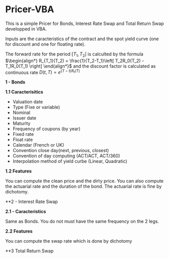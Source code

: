 # Pricer-VBA

This is a simple Pricer for Bonds, Interest Rate Swap and Total Return Swap developped in VBA.

Inputs are the caracteristics of the contract and the spot yield curve (one for discount and one for floating rate).

The forward rate for the period $[T_1,T_2]$ is calculted by the formula 
$\begin{align*} R_{T_1}(T_2) = \frac{1}{T_2-T_1}\left[ T_2R_0(T_2) - T_1R_0(T_1) \right] \end{align*}$ and the discount factor is calculated as continuous rate $D(t,T)=e^{(T-t)R_t(T)}$

**1 - Bonds**

**1.1 Caracterisitics**

- Valuation date
- Type (Fixe or variable)
- Nominal
- Issuer date
- Maturity
- Frequency of coupons (by year)
- Fixed rate
- Float rate
- Calendar (French or UK)
- Convention close day(next, previous, closest)
- Convention of day computing (ACT/ACT, ACT/360)
- Interpolation method of yield curbe (Linear, Quadratic)

**1.2 Features**

You can compute the clean price and the dirty price. You can also compute the actuarial rate and the duration of the bond. The actuarial rate is fine by dichotomy.

**2 - Interest Rate Swap

**2.1 - Caracteristics**

Same as Bonds. You do not must have the same frequency on the 2 legs.

**2.2 Features**

You can compute the swap rate which is done by dichotomy

**3 Total Return Swap



